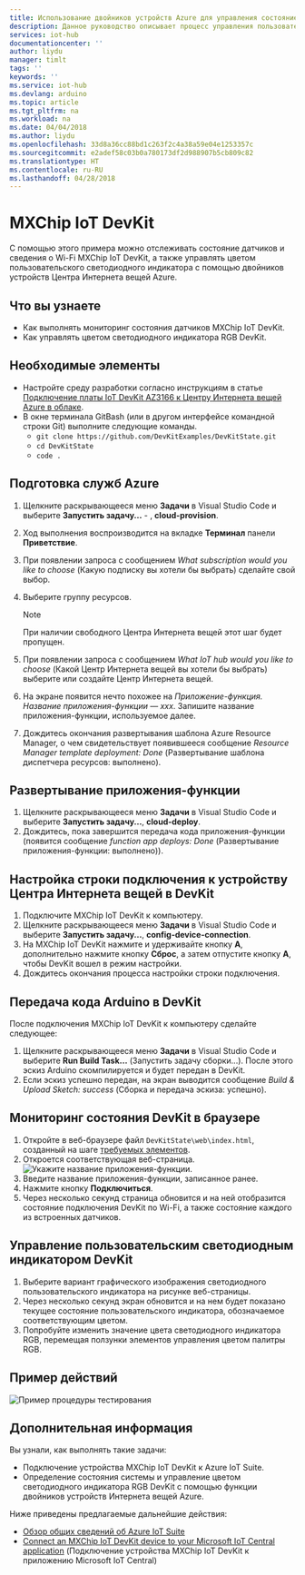 ```yaml
---
title: Использование двойников устройств Azure для управления состоянием пользовательского светодиодного индикатора платы MXChip IoT DevKit | Документация Майкрософт
description: Данное руководство описывает процесс управления пользовательским светодиодным индикатором и мониторинга состояния DevKit с помощью двойников устройств Центра Интернета вещей Azure.
services: iot-hub
documentationcenter: ''
author: liydu
manager: timlt
tags: ''
keywords: ''
ms.service: iot-hub
ms.devlang: arduino
ms.topic: article
ms.tgt_pltfrm: na
ms.workload: na
ms.date: 04/04/2018
ms.author: liydu
ms.openlocfilehash: 33d8a36cc88bd1c263f2c4a38a59e04e1253357c
ms.sourcegitcommit: e2adef58c03b0a780173df2d988907b5cb809c82
ms.translationtype: HT
ms.contentlocale: ru-RU
ms.lasthandoff: 04/28/2018
---
```

# <a name="mxchip-iot-devkit"></a>MXChip IoT DevKit

С помощью этого примера можно отслеживать состояние датчиков и сведения о Wi-Fi MXChip IoT DevKit, а также управлять цветом пользовательского светодиодного индикатора с помощью двойников устройств Центра Интернета вещей Azure.

## <a name="what-you-learn"></a>Что вы узнаете

- Как выполнять мониторинг состояния датчиков MXChip IoT DevKit.
- Как управлять цветом светодиодного индикатора RGB DevKit.

## <a name="what-you-need"></a>Необходимые элементы

- Настройте среду разработки согласно инструкциям в статье [Подключение платы IoT DevKit AZ3166 к Центру Интернета вещей Azure в облаке](https://docs.microsoft.com/azure/iot-hub/iot-hub-arduino-iot-devkit-az3166-get-started).
- В окне терминала GitBash (или в другом интерфейсе командной строки Git) выполните следующие команды.
    - `git clone https://github.com/DevKitExamples/DevKitState.git`
    - `cd DevKitState`
    - `code .`

## <a name="provision-azure-services"></a>Подготовка служб Azure

1. Щелкните раскрывающееся меню **Задачи** в Visual Studio Code и выберите **Запустить задачу...** - , **cloud-provision**.
2. Ход выполнения воспроизводится на вкладке **Терминал** панели **Приветствие**.
3. При появлении запроса с сообщением *What subscription would you like to choose* (Какую подписку вы хотели бы выбрать) сделайте свой выбор.
4. Выберите группу ресурсов. 
 
    > [!NOTE]
    > При наличии свободного Центра Интернета вещей этот шаг будет пропущен.

5. При появлении запроса с сообщением *What IoT hub would you like to choose* (Какой Центр Интернета вещей вы хотели бы выбрать) выберите или создайте Центр Интернета вещей.
6. На экране появится нечто похожее на *Приложение-функция. Название приложения-функции — xxx*. Запишите название приложения-функции, используемое далее.
7. Дождитесь окончания развертывания шаблона Azure Resource Manager, о чем свидетельствует появившееся сообщение *Resource Manager template deployment: Done* (Развертывание шаблона диспетчера ресурсов: выполнено).

## <a name="deploy-function-app"></a>Развертывание приложения-функции

1. Щелкните раскрывающееся меню **Задачи** в Visual Studio Code и выберите **Запустить задачу...**, **cloud-deploy**.
2. Дождитесь, пока завершится передача кода приложения-функции (появится сообщение *function app deploys: Done* (Развертывание приложения-функции: выполнено)).

## <a name="configure-iot-hub-device-connection-string-in-devkit"></a>Настройка строки подключения к устройству Центра Интернета вещей в DevKit

1. Подключите MXChip IoT DevKit к компьютеру.
2. Щелкните раскрывающееся меню **Задачи** в Visual Studio Code и выберите **Запустить задачу...**, **config-device-connection**.
3. На MXChip IoT DevKit нажмите и удерживайте кнопку **A**, дополнительно нажмите кнопку **Сброс**, а затем отпустите кнопку **A**, чтобы DevKit вошел в режим настройки.
4. Дождитесь окончания процесса настройки строки подключения.

## <a name="upload-arduino-code-to-devkit"></a>Передача кода Arduino в DevKit

После подключения MXChip IoT DevKit к компьютеру сделайте следующее:
1. Щелкните раскрывающееся меню **Задачи** в Visual Studio Code и выберите **Run Build Task...** (Запустить задачу сборки...). После этого эскиз Arduino скомпилируется и будет передан в DevKit.
2. Если эскиз успешно передан, на экран выводится сообщение *Build & Upload Sketch: success* (Сборка и передача эскиза: успешно).

## <a name="monitor-devkit-state-in-browser"></a>Мониторинг состояния DevKit в браузере

1. Откройте в веб-браузере файл `DevKitState\web\index.html`, созданный на шаге [требуемых элементов](#whatyouneed).
2. Откроется соответствующая веб-страница.![Укажите название приложения-функции.](media/iot-hub-arduino-iot-devkit-az3166-devkit-state/devkit-state-function-app-name.png)
1. Введите название приложения-функции, записанное ранее.
2. Нажмите кнопку **Подключиться**.
3. Через несколько секунд страница обновится и на ней отобразится состояние подключения DevKit по Wi-Fi, а также состояние каждого из встроенных датчиков.

## <a name="control-the-devkits-user-led"></a>Управление пользовательским светодиодным индикатором DevKit

1. Выберите вариант графического изображения светодиодного пользовательского индикатора на рисунке веб-страницы.
2. Через несколько секунд экран обновится и на нем будет показано текущее состояние пользовательского индикатора, обозначаемое соответствующим цветом.
3. Попробуйте изменить значение цвета светодиодного индикатора RGB, перемещая ползунки элементов управления цветом палитры RGB.

## <a name="example-operation"></a>Пример действий

![Пример процедуры тестирования](media/iot-hub-arduino-iot-devkit-az3166-devkit-state/devkit-state.gif)

## <a name="next-steps"></a>Дополнительная информация

Вы узнали, как выполнять такие задачи:
- Подключение устройства MXChip IoT DevKit к Azure IoT Suite.
- Определение состояния системы и управление цветом светодиодного индикатора RGB DevKit с помощью функции двойников устройств Интернета вещей Azure.

Ниже приведены предлагаемые дальнейшие действия:

* [Обзор общих сведений об Azure IoT Suite](https://docs.microsoft.com/azure/iot-suite/)
* [Connect an MXChip IoT DevKit device to your Microsoft IoT Central application](https://docs.microsoft.com/microsoft-iot-central/howto-connect-devkit) (Подключение устройства MXChip IoT DevKit к приложению Microsoft IoT Central)

